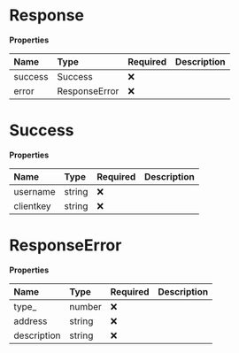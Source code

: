 # Response

**Properties**

| Name    | Type          | Required | Description |
| :------ | :------------ | :------- | :---------- |
| success | Success       | ❌       |             |
| error   | ResponseError | ❌       |             |

# Success

**Properties**

| Name      | Type   | Required | Description |
| :-------- | :----- | :------- | :---------- |
| username  | string | ❌       |             |
| clientkey | string | ❌       |             |

# ResponseError

**Properties**

| Name        | Type   | Required | Description |
| :---------- | :----- | :------- | :---------- |
| type\_      | number | ❌       |             |
| address     | string | ❌       |             |
| description | string | ❌       |             |

<!-- This file was generated by liblab | https://liblab.com/ -->
